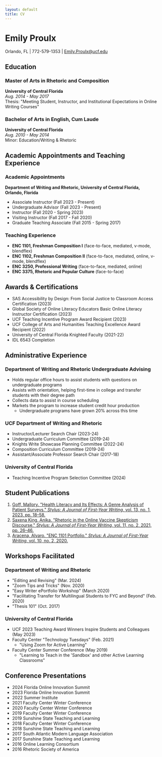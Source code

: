 ```yaml
---
layout: default
title: CV
---
```

# Emily Proulx
Orlando, FL | 772-579-1353 | Emily.Proulx@ucf.edu

## Education

### Master of Arts in Rhetoric and Composition
**University of Central Florida**  
*Aug. 2014 - May 2017*  
Thesis: "Meeting Student, Instructor, and Institutional Expectations in Online Writing Courses"

### Bachelor of Arts in English, Cum Laude
**University of Central Florida**  
*Aug. 2010 - May 2014*  
Minor: Education/Writing & Rhetoric

## Academic Appointments and Teaching Experience

### Academic Appointments
**Department of Writing and Rhetoric, University of Central Florida, Orlando, Florida**
- Associate Instructor (Fall 2023 - Present)
- Undergraduate Advisor (Fall 2023 - Present)
- Instructor (Fall 2020 - Spring 2023)
- Visiting Instructor (Fall 2017 - Fall 2020)
- Graduate Teaching Associate (Fall 2015 - Spring 2017)

### Teaching Experience
- **ENC 1101, Freshman Composition I** (face-to-face, mediated, v-mode, blendflex)
- **ENC 1102, Freshman Composition II** (face-to-face, mediated, online, v-mode, blendflex)
- **ENC 3250, Professional Writing** (face-to-face, mediated, online)
- **ENC 3375, Rhetoric and Popular Culture** (face-to-face)

## Awards & Certifications
- SAS Accessibility by Design: From Social Justice to Classroom Access Certification (2023)
- Global Society of Online Literacy Educators Basic Online Literacy Instructor Certification (2023)
- UCF Teaching Incentive Program Award Recipient (2023)
- UCF College of Arts and Humanities Teaching Excellence Award Recipient (2022)
- University of Central Florida Knighted Faculty (2021-22)
- IDL 6543 Completion

## Administrative Experience

### Department of Writing and Rhetoric Undergraduate Advising
- Holds regular office hours to assist students with questions on undergraduate programs
- Assists with orientation, helping first-time in college and transfer students with their degree path
- Collects data to assist in course scheduling
- Markets the program to increase student credit hour production
  - Undergraduate programs have grown 20% across this time

### UCF Department of Writing and Rhetoric
- Instructor/Lecturer Search Chair (2023-24)
- Undergraduate Curriculum Committee (2019-24)
- Knights Write Showcase Planning Committee (2022-24)
- Composition Curriculum Committee (2019-24)
- Assistant/Associate Professor Search Chair (2017-18)

### University of Central Florida
- Teaching Incentive Program Selection Committee (2024)

## Student Publications
1. [Goff, Mallory. "Health Literacy and Its Effects: A Genre Analysis of Patient Surveys." *Stylus: A Journal of First-Year Writing*, vol. 13, no. 1, 2023, pp. 18–58.](https://cah.ucf.edu/writingrhetoric/stylus/issues/13-2/health-literacy-and-its-effects-a-genre-analysis-of-patient-surveys/)
2. [Saxena King, Anika. "Rhetoric in the Online Vaccine Skepticism Discourse." *Stylus: A Journal of First-Year Writing*, vol. 11, no. 2, 2021, pp. 26–46.](https://cah.ucf.edu/writingrhetoric/stylus/issues/11-2/rhetoric-in-the-online-vaccine-skepticism-discourse/)
3. [Aracena, Alvaro. "ENC 1101 Portfolio." *Stylus: A Journal of First-Year Writing*, vol. 10, no. 2, 2020.](https://aracnoalvaro.wixsite.com/website-1)

## Workshops Facilitated

### Department of Writing and Rhetoric
- "Editing and Revising" (Mar. 2024)
- "Zoom Tips and Tricks" (Nov. 2020)
- "Easy Writer ePortfolio Workshop" (March 2020)
- "Facilitating Transfer for Multilingual Students to FYC and Beyond" (Feb. 2020)
- "Thesis 101" (Oct. 2017)

### University of Central Florida
- UCF 2023 Teaching Award Winners Inspire Students and Colleagues (May 2023)
- Faculty Center "Technology Tuesdays" (Feb. 2021)
  - "Using Zoom for Active Learning"
- Faculty Center Summer Conference (May 2019)
  - "Learning to Teach in the 'Sandbox' and other Active Learning Classrooms"

## Conference Presentations
- 2024 Florida Online Innovation Summit
- 2023 Florida Online Innovation Summit
- 2022 Summer Institute
- 2021 Faculty Center Winter Conference
- 2020 Faculty Center Winter Conference
- 2019 Faculty Center Winter Conference
- 2019 Sunshine State Teaching and Learning
- 2018 Faculty Center Winter Conference
- 2018 Sunshine State Teaching and Learning
- 2017 South Atlantic Modern Language Association
- 2017 Sunshine State Teaching and Learning
- 2016 Online Learning Consortium
- 2016 Rhetoric Society of America
